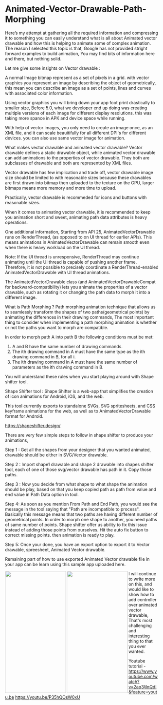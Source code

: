 # Animated-Vector-Drawable-Path-Morphing

Here’s my attempt at gathering all the required information and compressing it to something you can easily understand what is all about Animated vector drawable and how this is helping to animate some of complex animation. The reason I selected this topic is that, Google has not provided stright forward examples to build animation, You may find bits of information here and there, but nothing solid. 

Let me give some insights on Vector drawable : 

A normal Image bitmap represent as a set of pixels in a grid. with vector graphics you represent an image by describing the object of geometrically, this mean you can describe an image as a set of points, lines and curves with associated color information.

Using vector graphics you will bring down your app foot print drastically to smaller size, Before 5.0, what we developer end up doing was creating multiple versions of each image for different display resolutions. this was taking more spance in APK and device space while running. 

With help of vector images, you only need to create an image once, as an XML file, and it can scale beauitifully for all different DPI's for different devices. you can also use same vector image for animation. 

What makes vector drawable and animated vector drawable? 
Vector drawable defines a static drawable object, while animated vector drawable can add amimations to the properties of vector drawable. They both are subclasses of drawable and both are represented by XML files. 

Vector drawable has few implication and trade off, vector drawable image size should be limited to with reasonable sizes because these drawables are first drawn into bitmap then uploaded to the texture on the GPU, larger bitmaps means more memory and more time to upload. 

Practically, vector drawable is recommeded for icons and buttons with reasonable sizes. 

When it comes to animating vector drawable, it is recommended to keep you animation short and sweet, animating path data attributes is heavy operations. 

One additional information, Starting from API 25, AnimatedVectorDrawable runs on RenderThread, (as opposed to on UI thread for earlier APIs). This means animations in AnimatedVectorDrawable can remain smooth even when there is heavy workload on the UI thread.

Note: If the UI thread is unresponsive, RenderThread may continue animating until the UI thread is capable of pushing another frame. Therefore, it is not possible to precisely coordinate a RenderThread-enabled AnimatedVectorDrawable with UI thread animations. 
 

The AnimatedVectorDrawable class (and AnimatedVectorDrawableCompat for backward-compatibility) lets you animate the properties of a vector drawable, such as rotating it or changing the path data to morph it into a different image.

What is Path Morphing ? 
Path morphing animation technique that allows us to seamlessly transform the shapes of two paths(geometrical points) by animating the differences in their drawing commands, The most important thing to consider when implementing a path morphing animation is whether or not the paths you want to morph are compatible.

In order to morph path A into path B the following conditions must be met:

1. A and B have the same number of drawing commands.
2. The ith drawing command in A must have the same type as the ith drawing command in B, for all i.
3. The ith drawing command in A must have the same number of parameters as the ith drawing command in B.

You will understand these rules when you start playing around with Shape shifter tool.

Shape Shifter tool : 
Shape Shifter is a web-app that simplifies the creation of icon animations for Android, iOS, and the web.

This tool currently exports to standalone SVGs, SVG spritesheets, and CSS keyframe animations for the web, as well as to AnimatedVectorDrawable format for Android. 


https://shapeshifter.design/

There are very few simple steps to follow in shape shifter to produce your animations, 

Step 1 : Get all the shapes from your designer that you wanted animated, drawable should be either in SVG/Vector drawable.

Step 2 : Import shape1 drawable and shape 2 drawable into shapes shifter tool, each of one of those svg/vector drawable has path in it. Copy those paths.

Step 3 : Now you decide from what shape to what shape the animation should be play, based on that you keep copied path as path  from value and end value in Path Data option in tool.

Step 4: As soon as you mention From Path and End Path, you would see the message in the tool saying that "Path are incompatible to process". Basically this message means that two paths are having different number of geometrical points. In order to morph one shape to another, you need paths of same number of points. Shape shifter offer us ability to fix this issue instead of adding those points from ourselves. Hit the auto fix button to correct missing points. then animation is ready to play.

Step 5: Once your done, you have an export option to export it to Vector drawable, spreesheet, Animated Vector drawable. 

Remaining part of how to use exported Animated Vector drawable file in your app can be learn using this sample app uploaded here.


<img align="left" width="200" height="400" src="https://github.com/chethu/Animated-Vector-drawable-Path-Morphing-/blob/master/app/src/main/res/drawable/original_demo.gif">


<img align="left" width="200" height="400" src="https://github.com/chethu/Animated-Vector-drawable-Path-Morphing-/blob/master/app/src/main/res/drawable/demo_vedio.gif">



I will continue to write more on this, and would like to show how to add controller over animated vector drawable, That's most challenging and interesting thing to that you ever wanted.  

Youtube tutorial - 
https://www.youtube.com/watch?v=2aq3ljlnQdI&feature=youtu.be
https://youtu.be/P35hQOsW0xU

